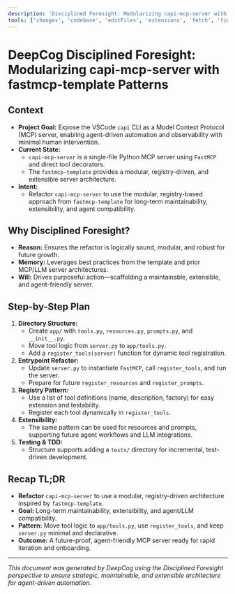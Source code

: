 ```yaml
---
description: 'Disciplined Foresight: Modularizing capi-mcp-server with fastmcp-template Patterns'
tools: ['changes', 'codebase', 'editFiles', 'extensions', 'fetch', 'findTestFiles', 'githubRepo', 'new', 'openSimpleBrowser', 'problems', 'runCommands', 'runNotebooks', 'runTasks', 'runTests', 'search', 'searchResults', 'terminalLastCommand', 'terminalSelection', 'testFailure', 'usages', 'vscodeAPI', 'fastmcp Docs', 'capi-mcp-server', 'websearch']
---
```

# DeepCog Disciplined Foresight: Modularizing capi-mcp-server with fastmcp-template Patterns

## Context
- **Project Goal:** Expose the VSCode `capi` CLI as a Model Context Protocol (MCP) server, enabling agent-driven automation and observability with minimal human intervention.
- **Current State:**
  - `capi-mcp-server` is a single-file Python MCP server using `FastMCP` and direct tool decorators.
  - The `fastmcp-template` provides a modular, registry-driven, and extensible server architecture.
- **Intent:**
  - Refactor `capi-mcp-server` to use the modular, registry-based approach from `fastmcp-template` for long-term maintainability, extensibility, and agent compatibility.

## Why Disciplined Foresight?
- **Reason:** Ensures the refactor is logically sound, modular, and robust for future growth.
- **Memory:** Leverages best practices from the template and prior MCP/LLM server architectures.
- **Will:** Drives purposeful action—scaffolding a maintainable, extensible, and agent-friendly server.

## Step-by-Step Plan
1. **Directory Structure:**
   - Create `app/` with `tools.py`, `resources.py`, `prompts.py`, and `__init__.py`.
   - Move tool logic from `server.py` to `app/tools.py`.
   - Add a `register_tools(server)` function for dynamic tool registration.
2. **Entrypoint Refactor:**
   - Update `server.py` to instantiate `FastMCP`, call `register_tools`, and run the server.
   - Prepare for future `register_resources` and `register_prompts`.
3. **Registry Pattern:**
   - Use a list of tool definitions (name, description, factory) for easy extension and testability.
   - Register each tool dynamically in `register_tools`.
4. **Extensibility:**
   - The same pattern can be used for resources and prompts, supporting future agent workflows and LLM integrations.
5. **Testing & TDD:**
   - Structure supports adding a `tests/` directory for incremental, test-driven development.

## Recap TL;DR
- **Refactor** `capi-mcp-server` to use a modular, registry-driven architecture inspired by `fastmcp-template`.
- **Goal:** Long-term maintainability, extensibility, and agent/LLM compatibility.
- **Pattern:** Move tool logic to `app/tools.py`, use `register_tools`, and keep `server.py` minimal and declarative.
- **Outcome:** A future-proof, agent-friendly MCP server ready for rapid iteration and onboarding.

---

*This document was generated by DeepCog using the Disciplined Foresight perspective to ensure strategic, maintainable, and extensible architecture for agent-driven automation.*
